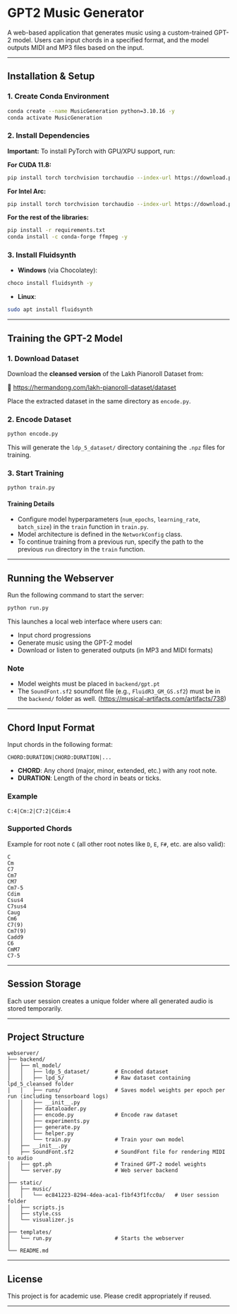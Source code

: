 # GPT2 Music Generator

A web-based application that generates music using a custom-trained GPT-2 model. Users can input chords in a specified format, and the model outputs MIDI and MP3 files based on the input.

---
## Installation & Setup

### 1. Create Conda Environment

```bash
conda create --name MusicGeneration python=3.10.16 -y
conda activate MusicGeneration
```

### 2. Install Dependencies

**Important:** To install PyTorch with GPU/XPU support, run:


**For CUDA 11.8:**

```bash
pip install torch torchvision torchaudio --index-url https://download.pytorch.org/whl/cu118
```

**For Intel Arc:**

```bash
pip install torch torchvision torchaudio --index-url https://download.pytorch.org/whl/test/xpu
```

**For the rest of the libraries:**

```bash
pip install -r requirements.txt
conda install -c conda-forge ffmpeg -y
```

### 3. Install Fluidsynth

- **Windows** (via Chocolatey):

```bash
choco install fluidsynth -y
```

- **Linux**:

```bash
sudo apt install fluidsynth
```

---

## Training the GPT-2 Model

### 1. Download Dataset

Download the **cleansed version** of the Lakh Pianoroll Dataset from:

🔗 https://hermandong.com/lakh-pianoroll-dataset/dataset

Place the extracted dataset in the same directory as `encode.py`.

### 2. Encode Dataset

```bash
python encode.py
```

This will generate the `ldp_5_dataset/` directory containing the `.npz` files for training.

### 3. Start Training

```bash
python train.py
```

#### Training Details

- Configure model hyperparameters (`num_epochs`, `learning_rate`, `batch_size`) in the `train` function in `train.py`.
- Model architecture is defined in the `NetworkConfig` class.
- To continue training from a previous run, specify the path to the previous `run` directory in the `train` function.

---

## Running the Webserver

Run the following command to start the server:

```bash
python run.py
```

This launches a local web interface where users can:

- Input chord progressions
- Generate music using the GPT-2 model
- Download or listen to generated outputs (in MP3 and MIDI formats)

### Note

- Model weights must be placed in `backend/gpt.pt`
- The `SoundFont.sf2` soundfont file (e.g., `FluidR3_GM_GS.sf2`) must be in the `backend/` folder as well. (https://musical-artifacts.com/artifacts/738)

---

## Chord Input Format

Input chords in the following format:

```
CHORD:DURATION|CHORD:DURATION|...
```

- **CHORD**: Any chord (major, minor, extended, etc.) with any root note.
- **DURATION**: Length of the chord in beats or ticks.

### Example

```
C:4|Cm:2|C7:2|Cdim:4
```

### Supported Chords

Example for root note `C` (all other root notes like `D`, `E`, `F#`, etc. are also valid):

```
C
Cm
C7
Cm7
CM7
Cm7-5
Cdim
Csus4
C7sus4
Caug
Cm6
C7(9)
Cm7(9)
Cadd9
C6
CmM7
C7-5
```

---

## Session Storage

Each user session creates a unique folder where all generated audio is stored temporarily.

---

## Project Structure

```
webserver/
├── backend/
│   ├── ml_model/
│   │   ├── ldp_5_dataset/        # Encoded dataset
│   │   ├── lpd_5/                # Raw dataset containing lpd_5_cleansed folder
│   │   ├── runs/                 # Saves model weights per epoch per run (including tensorboard logs)
│   │   ├── __init__.py
│   │   ├── dataloader.py
│   │   ├── encode.py             # Encode raw dataset
│   │   ├── experiments.py
│   │   ├── generate.py
│   │   ├── helper.py
│   │   └── train.py              # Train your own model
│   ├── __init__.py
│   ├── SoundFont.sf2             # SoundFont file for rendering MIDI to audio
│   ├── gpt.ph                    # Trained GPT-2 model weights
│   └── server.py                 # Web server backend
│
├── static/
│   ├── music/
│   │   └── ec841223-8294-4dea-aca1-f1bf43f1fcc0a/   # User session folder
│   ├── scripts.js
│   ├── style.css
│   └── visualizer.js
│
├── templates/
│   └── run.py                    # Starts the webserver
│
└── README.md
```
---

## License

This project is for academic use. Please credit appropriately if reused.

---
